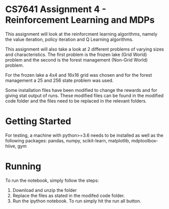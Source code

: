 # CS7641 Assignment 4 - Reinforcement Learning and MDPs
This assignment will look at the reinforcment learning algorithms, namely the value iteration, policy iteration and Q Learning algorithms.

This assignment will also take a look at 2 different problems of varying sizes and characteristics. The first problem is the frozen lake (Grid World) problem and the second is the forest management (Non-Grid World) problem. 

For the frozen lake a 4x4 and 16x16 grid was chosen and for the forest management a 25 and 256 state problem was used. 

Some installation files have been modified to change the rewards and for giving stat output of runs. These modified files can be found in the modified code folder and the files need to be replaced in the relevant folders.

# Getting Started
For testing, a machine with python>=3.6 needs to be installed as well as the following packages:
pandas, numpy, scikit-learn, matplotlib, mdptoolbox-hiive, gym

# Running
To run the notebook, simply follow the steps:

1. Download and unzip the folder
2. Replace the files as stated in the modifed code folder.
3. Run the ipython notebook. To run simply hit the run all button.
